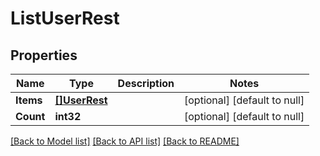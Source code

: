 # ListUserRest

## Properties
Name | Type | Description | Notes
------------ | ------------- | ------------- | -------------
**Items** | [**[]UserRest**](UserRest.md) |  | [optional] [default to null]
**Count** | **int32** |  | [optional] [default to null]

[[Back to Model list]](../README.md#documentation-for-models) [[Back to API list]](../README.md#documentation-for-api-endpoints) [[Back to README]](../README.md)

